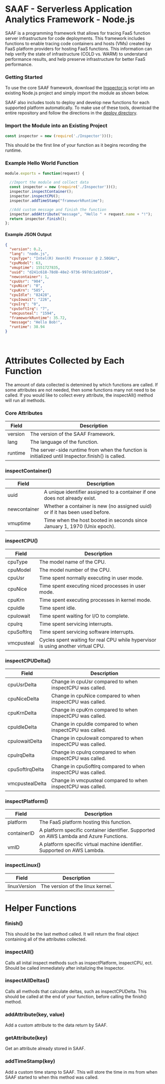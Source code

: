 # SAAF - Serverless Application Analytics Framework - Node.js

SAAF is a programming framework that allows for tracing FaaS function server infrastructure for code deployments. This framework includes functions to enable tracing code containers and hosts (VMs) created by FaaS platform providers for hosting FaaS functions. This information can help verify the state of infrastructure (COLD vs. WARM) to understand performance results, and help preserve infrastructure for better FaaS performance.

### Getting Started

To use the core SAAF framework, download the [Inspector.js](./src/Inspector.js) script into an existing Node.js project and simply import the module as shown below.

SAAF also includes tools to deploy and develop new functions for each supported platform automatically. To make use of these tools, download the entire repository and follow the directions in the [deploy directory](./deploy). 

### Import the Module into an Existing Project

```node.js
const inspector = new (require('./Inspector'))();
```
This should be the first line of your function as it begins recording the runtime.

### Example Hello World Function

```node.js
module.exports = function(request) {
  
  //Import the module and collect data
  const inspector = new (require('./Inspector'))();
  inspector.inspectContainer();
  inspector.inspectCPU();
  inspector.addTimeStamp("frameworkRuntime");

  //Add custom message and finish the function
  inspector.addAttribute("message", "Hello " + request.name + "!");
  return inspector.finish();
};
```

#### Example JSON Output

```json
{
  "version": 0.2,
  "lang": "node.js",
  "cpuType": "Intel(R) Xeon(R) Processor @ 2.50GHz",
  "cpuModel": 63,
  "vmuptime": 1551727835,
  "uuid": "d241c618-78d8-48e2-9736-997dc1a931d4",
  "newcontainer": 1,
  "cpuUsr": "904",
  "cpuNice": "0",
  "cpuKrn": "585",
  "cpuIdle": "82428",
  "cpuIowait": "226",
  "cpuIrq": "0",
  "cpuSoftIrq": "7",
  "vmcpusteal": "1594",
  "frameworkRuntime": 35.72,
  "message": "Hello Bob!",
  "runtime": 38.94
}
```
&nbsp;

# Attributes Collected by Each Function

The amount of data collected is detemined by which functions are called. If some attributes are not needed, then some functions many not need to be called. If you would like to collect every attribute, the inspectAll() method will run all methods.

### Core Attributes

| **Field** | **Description** |
| --------- | --------------- |
| version | The version of the SAAF Framework. |
| lang | The language of the function. |
| runtime | The server-side runtime from when the function is initialized until Inspector.finish() is called. |

### inspectContainer()

| **Field** | **Description** |
| --------- | --------------- |
| uuid | A unique identifier assigned to a container if one does not already exist. |
| newcontainer | Whether a container is new (no assigned uuid) or if it has been used before. |
| vmuptime | Time when the host booted in seconds since January 1, 1970 (Unix epoch). |

### inspectCPU()

| **Field** | **Description** |
| --------- | --------------- |
| cpuType | The model name of the CPU. |
| cpuModel | The model number of the CPU. |
| cpuUsr | Time spent normally executing in user mode. |
| cpuNice | Time spent executing niced processes in user mode. |
| cpuKrn | Time spent executing processes in kernel mode. |
| cpuIdle | Time spent idle. |
| cpuIowait | Time spent waiting for I/O to complete. |
| cpuIrq | Time spent servicing interrupts. |
| cpuSoftIrq | Time spent servicing software interrupts. |
| vmcpusteal | Cycles spent waiting for real CPU while hypervisor is using another virtual CPU. |

### inspectCPUDelta()

| **Field** | **Description** |
| --------- | --------------- |
| cpuUsrDelta | Change in cpuUsr compared to when inspectCPU was called. |
| cpuNiceDelta | Change in cpuNice compared to when inspectCPU was called. |
| cpuKrnDelta | Change in cpuKrn compared to when inspectCPU was called. |
| cpuIdleDelta | Change in cpuIdle compared to when inspectCPU was called. |
| cpuIowaitDelta | Change in cpuIowait compared to when inspectCPU was called. |
| cpuIrqDelta | Change in cpuIrq compared to when inspectCPU was called. |
| cpuSoftIrqDelta | Change in cpuSoftIrq compared to when inspectCPU was called. |
| vmcpustealDelta | Change in vmcpusteal compared to when inspectCPU was called. |

### inspectPlatform()

| **Field** | **Description** |
| --------- | --------------- |
| platform | The FaaS platform hosting this function. |
| containerID | A platform specific container identifier. Supported on AWS Lambda and Azure Functions. |
| vmID | A platform specific virtual machine identifier. Supported on AWS Lambda. |

### inspectLinux()

| **Field** | **Description** |
| --------- | --------------- |
| linuxVersion | The version of the linux kernel. |

# Helper Functions

### finish()

This should be the last method called. It will return the final object containing all of the attributes collected.

### inspectAll()

Calls all inital inspect methods such as inspectPlatform, inspectCPU, ect. Should be called immediately after initalizing the Inspector.

### inspectAllDeltas()

Calls all methods that calculate deltas, such as inspectCPUDelta. This should be called at the end of your function, before calling the finish() method.

### addAttribute(key, value)

Add a custom attribute to the data return by SAAF. 

### getAttribute(key)

Get an attribute already stored in SAAF.

### addTimeStamp(key)

Add a custom time stamp to SAAF. This will store the time in ms from when SAAF started to when this method was called.

&nbsp;

